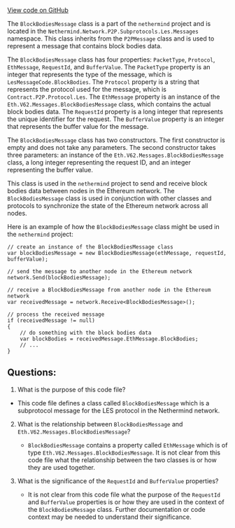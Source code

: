 [View code on GitHub](https://github.com/nethermindeth/nethermind/Nethermind.Network/P2P/Subprotocols/Les/Messages/BlockBodiesMessage.cs)

The `BlockBodiesMessage` class is a part of the `nethermind` project and is located in the `Nethermind.Network.P2P.Subprotocols.Les.Messages` namespace. This class inherits from the `P2PMessage` class and is used to represent a message that contains block bodies data. 

The `BlockBodiesMessage` class has four properties: `PacketType`, `Protocol`, `EthMessage`, `RequestId`, and `BufferValue`. The `PacketType` property is an integer that represents the type of the message, which is `LesMessageCode.BlockBodies`. The `Protocol` property is a string that represents the protocol used for the message, which is `Contract.P2P.Protocol.Les`. The `EthMessage` property is an instance of the `Eth.V62.Messages.BlockBodiesMessage` class, which contains the actual block bodies data. The `RequestId` property is a long integer that represents the unique identifier for the request. The `BufferValue` property is an integer that represents the buffer value for the message.

The `BlockBodiesMessage` class has two constructors. The first constructor is empty and does not take any parameters. The second constructor takes three parameters: an instance of the `Eth.V62.Messages.BlockBodiesMessage` class, a long integer representing the request ID, and an integer representing the buffer value.

This class is used in the `nethermind` project to send and receive block bodies data between nodes in the Ethereum network. The `BlockBodiesMessage` class is used in conjunction with other classes and protocols to synchronize the state of the Ethereum network across all nodes. 

Here is an example of how the `BlockBodiesMessage` class might be used in the `nethermind` project:

```
// create an instance of the BlockBodiesMessage class
var blockBodiesMessage = new BlockBodiesMessage(ethMessage, requestId, bufferValue);

// send the message to another node in the Ethereum network
network.Send(blockBodiesMessage);

// receive a BlockBodiesMessage from another node in the Ethereum network
var receivedMessage = network.Receive<BlockBodiesMessage>();

// process the received message
if (receivedMessage != null)
{
    // do something with the block bodies data
    var blockBodies = receivedMessage.EthMessage.BlockBodies;
    // ...
}
```
## Questions: 
 1. What is the purpose of this code file?
   - This code file defines a class called `BlockBodiesMessage` which is a subprotocol message for the LES protocol in the Nethermind network.

2. What is the relationship between `BlockBodiesMessage` and `Eth.V62.Messages.BlockBodiesMessage`?
   - `BlockBodiesMessage` contains a property called `EthMessage` which is of type `Eth.V62.Messages.BlockBodiesMessage`. It is not clear from this code file what the relationship between the two classes is or how they are used together.

3. What is the significance of the `RequestId` and `BufferValue` properties?
   - It is not clear from this code file what the purpose of the `RequestId` and `BufferValue` properties is or how they are used in the context of the `BlockBodiesMessage` class. Further documentation or code context may be needed to understand their significance.
